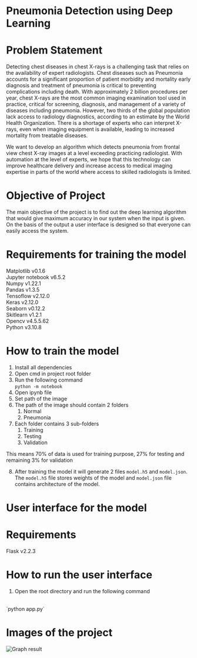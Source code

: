 # Pneumonia Detection using Deep Learning

# Problem Statement

<p>Detecting chest diseases in chest X-rays is a challenging task that relies on the availability of expert radiologists. Chest diseases such as Pneumonia accounts for a significant proportion of patient morbidity and mortality early diagnosis and treatment of pneumonia is critical to preventing complications including death. With approximately 2 billion procedures per year, chest X-rays are the most common imaging examination tool used in practice, critical for screening, diagnosis, and management of a variety of diseases including pneumonia. However, two thirds of the global population lack access to radiology diagnostics, according to an estimate by the World Health Organization. There is a shortage of experts who can interpret X-rays, even when imaging equipment is available, leading to increased mortality from treatable diseases.</p>
<p>We want to develop an algorithm which detects pneumonia from frontal view chest X-ray images at a level exceeding practicing radiologist. With automation at the level of experts, we hope that this technology can improve healthcare delivery and increase access to medical imaging expertise in parts of the world where access to skilled radiologists is limited.</p>

# Objective of Project

<p>The main objective of the project is to find out the deep learning algorithm that would give maximum accuracy in our system when the input is given. On the basis of the output a user interface is designed so that everyone can easily access the system.</p>

# Requirements for training the model

<p>Matplotlib v0.1.6
<br>Jupyter notebook v6.5.2
<br>Numpy v1.22.1
<br>Pandas v1.3.5
<br>Tensoflow v2.12.0
<br>Keras v2.12.0
<br>Seaborn v0.12.2
<br>Skitlearn v1.2.1
<br>Opencv v4.5.5.62
<br>Python v3.10.8</p>

# How to train the model

1. Install all dependencies
2. Open cmd in project root folder
3. Run the following command <br>
``python -m notebook``
4. Open ipynb file
5. Set path of the image
6. The path of the image should contain 2 folders
    1. Normal
    2. Pneumonia
7. Each folder contains 3 sub-folders
    1. Training
    2. Testing
    3. Validation

This means 70% of data is used for training purpose, 27% for testing and remaining 3% for validation

8. After training the model it will generate 2 files `model.h5` and `model.json`. The `model.h5` file stores weights of the model and `model.json` file contains architecture of the model.

# User interface for the model

# Requirements

<p>Flask v2.2.3
</p>

# How to run the user interface

1. Open the root directory and run the following command
<br>
`python app.py`

# Images of the project

![Graph result](https://github.com/Mohd-Afroz-Shah/Pneumonia-Detection-using-Deep-learning/assets/89603686/969fd719-0752-4d28-a73e-7ee9fe15d39d)
